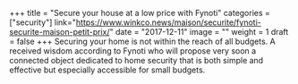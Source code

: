 +++
title = "Secure your house at a low price with Fynoti"
categories = ["security"]
link="https://www.winkco.news/maison/securite/fynoti-securite-maison-petit-prix/"
date = "2017-12-11"
image = ""
weight = 1
draft = false
+++
Securing your home is not within the reach of all budgets. A received wisdom according to Fynoti who will propose very soon a connected object dedicated to home security that is both simple and effective but especially accessible for small budgets.
<!--stackedit_data:
eyJoaXN0b3J5IjpbLTM5MzY1Nl19
-->